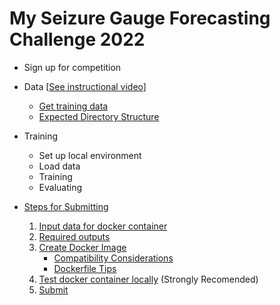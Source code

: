 # My Seizure Gauge Forecasting Challenge 2022

- Sign up for competition
- Data [[See instructional video](https://drive.google.com/file/d/1Er4xBvZnZgtM_1ARyQ4gfCB6BVtdki5k/view)]
  - [Get training data](get_data.md)
  - [Expected Directory Structure](directory_structure.md)
- Training
  - Set up local environment
  - Load data
  - Training
  - Evaluating

- [Steps for Submitting](submission/submission.md)
  1. [Input data for docker container](submission/inputs.md)
  2. [Required outputs](submission/outputs.md)
  3. [Create Docker Image](submission/create_docker.md)
      - [Compatibility Considerations](submission/compatibility.md)
      - [Dockerfile Tips](submission/dockerfile_tips.md)
  4. [Test docker container locally](submission/run_locally.md) (Strongly Recomended)
  5. [Submit](submission/submit.md)

